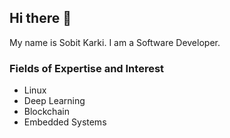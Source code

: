 ## Hi there 👋
My name is Sobit Karki. I am a Software Developer. 
### Fields of Expertise and Interest
- Linux 
- Deep Learning
- Blockchain
- Embedded Systems


<!--
**sobitkarki1/sobitkarki1** is a ✨ _special_ ✨ repository because its `README.md` (this file) appears on your GitHub profile.

Here are some ideas to get you started:

- 🔭 I’m currently working on ...
- 🌱 I’m currently learning ...
- 👯 I’m looking to collaborate on ...
- 🤔 I’m looking for help with ...
- 💬 Ask me about ...
- 📫 How to reach me: ...
- 😄 Pronouns: ...
- ⚡ Fun fact: ...
-->
